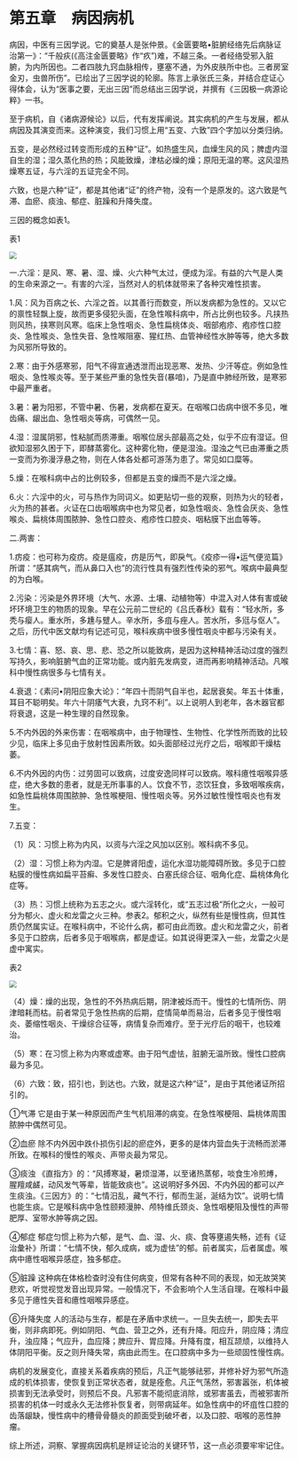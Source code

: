 # 第五章　病因病机

病因，中医有三因学说。它的奠基人是张仲景。《金匮要略•脏腑经络先后病脉证治第一》：“千般疢(《高注金匮要略》作“疚”)难，不越三条。一者经络受邪入脏腑，为内所因也。二者四肢九窍血脉相传，壅塞不通，为外皮肤所中也。三者房室金刃，虫兽所伤”。已绘出了三因学说的轮廓。陈言上承张氏三条，并结合症证心得体会，认为“医事之要，无出三因”而总结出三因学说，并撰有《三因极一病源论粹》一书。

至于病机，自《诸病源候论》以后，代有发挥阐说。其实病机的产生与发展，都从病因及其演变而来。这种演变，我们习惯上用“五变、六致”四个字加以分类归纳。

五变，是必然经过转变而形成的五种“证”。如热盛生风，血燥生风的风；脾虚内湿自生的湿；湿久蒸化热的热；风能致燥，津枯必燥的燥；原阳无温的寒。这风湿热燥寒五证，与六淫的五证完全不同。

六致，也是六种“证”，都是其他诸“证”的终产物，没有一个是原发的。这六致是气滞、血瘀、痰浊、郁症、脏躁和升降失度。

三因的概念如表1。

表1

<img src="img\表1.1.svg" style="zoom:80%;" />

一.六淫：是风、寒、暑、湿、燥、火六种气太过，便成为淫。有益的六气是人类的生命来源之一。有害的六淫，当然对人的机体就带来了各种灾难性损害。

1.风：风为百病之长、六淫之首。以其善行而数变，所以发病都为急性的。又以它的禀性轻飘上旋，故而更多侵犯头面，在急性喉科病中，所占比例也较多。凡挟热则风热，挟寒则风寒。临床上急性咽炎、急性扁桃体炎、咽部疱疹、疱疹性口腔炎、急性喉炎、急性失音、急性喉阻塞、猩红热、血管神经性水肿等等，绝大多数为风邪所导致的。

2.寒：由于外感寒邪，阳气不得宣通透泄而出现恶寒、发热、少汗等症。例如急性咽炎、急性喉炎等。至于某些严重的急性失音(暴喑)，乃是直中肺经所致，是寒邪中最严重者。

3.暑：暑为阳邪，不管中暑、伤暑，发病都在夏天。在咽喉口齿病中很不多见，唯齿痛、龈出血、急性咽炎等病，可偶然一见。

4.湿：湿属阴邪，性粘腻而质滞重。咽喉位居头部最高之处，似乎不应有湿证。但欲知湿邪久困于下，即酵蒸雾化。这种雾化物，便是湿浊。湿浊之气已由滞重之质一变而为弥漫浮悬之物，则在人体各处都可游荡为患了。常见如口糜等。

5.燥：在喉科病中占的比例较多，但都是五变的燥而不是六淫之燥。

6.火：六淫中的火，可与热作为同词义。如更贴切一些的观察，则热为火的轻者，火为热的甚者。火证在口齿咽喉病中也为常见者，如急性咽炎、急性会厌炎、急性喉炎、扁桃体周围脓肿、急性口腔炎、疱疹性口腔炎、咽粘膜下出血等等。

二.两害：

1.疠疫：也可称为疫疠。疫是瘟疫，疠是历气，即戾气。《疫疹一得•运气便览篇》所谓：“感其病气，而从鼻口入也”的流行性具有强烈性传染的邪气。喉病中最典型的为白喉。

2.污染：污染是外界环境（大气、水源、土壤、动植物等）中混入对人体有害或破坏环境卫生的物质的现象。早在公元前二世纪的《吕氏春秋》载有：“轻水所，多秃与瘿人。重水所，多尰与躄人。辛水所，多疽与痤人。苦水所，多尩与伛人”。之后，历代中医文献均有记述可见，喉科疾病中很多慢性咽炎中都与污染有关。

3.七情：喜、怒、哀、思、悲、恐之所以能致病，是因为这种精神活动过度的强烈写持久，影响脏腑气血的正常功能。或内脏先发病变，进而再影响精神活动。凡喉科中慢性病很多与七情有关。

4.衰退：《素问•阴阳应象大论》：“年四十而阴气自半也，起居衰矣。年五十体重，耳目不聪明矣。年六十阴痿气大衰，九窍不利”。以上说明人到老年，各木器官都将衰退，这是一种生理的自然现象。

5.不内外因的外来伤害：在咽喉病中，由于物理性、生物性、化学性所而致的比较少见，临床上多见由于放射性因素所致。如头面部经过光疗之后，咽喉即干燥枯萎。

6.不内外因的内伤：过劳固可以致病，过度安逸同样可以致病。喉科癔性咽喉异感症，绝大多数的患者，就是无所事事的人。饮食不节，恣饮狂食，多致咽喉疾病，如急性扁桃体周围脓肿、急性喉梗阻、慢性咽炎等。另外过敏性慢性咽炎也有发生。

7.五变：

（1）风：习惯上称为内风，以资与六淫之风加以区别。喉科病不多见。

（2）湿：习惯上称为内湿。它是脾肾阳虚，运化水湿功能障碍所致。多见于口腔粘膜的慢性病如扁平苔癣、多发性口腔炎、白塞氏综合征、咽角化症、扁桃体角化症等。

（3）热：习惯上统称为五志之火。或六淫转化，或“五志过极”所化之火，一般可分为郁火、虚火和龙雷之火三种。参表2。郁积之火，纵然有些是慢性病，但其性质仍然属实证。在喉科病中，不论什么病，都可由此而致。虚火和龙雷之火，前者多见于口腔病，后者多见于咽喉病，都是虚证。如其说得更深入一些，龙雷之火是虚中寓实。

表2

<img src="img\表1.2.svg" style="zoom: 80%;" />

（4）燥：燥的出现，急性的不外热病后期，阴津被烁而干。慢性的七情所伤、阴津暗耗而枯。前者常见于急性热病的后期，症情简单而易治，后者多见于慢性咽炎、萎缩性咽炎、干燥综合征等，病情复杂而难疗。至于光疗后的咽干，也较难治。

（5）寒：在习惯上称为内寒或虚寒。由于阳气虚怯，脏腑无温所致。慢性口腔病最为多见。

（6）六致：致，招引也，到达也。六致，就是这六种“证”，是由于其他诸证所招引的。

①气滞  它是由于某一种原因而产生气机阻滞的病变。在急性喉梗阻、扁桃体周围脓肿中偶然可见。

②血瘀  除不内外因中跌仆损伤引起的瘀症外，更多的是体内营血失于流畅而淤滞所致。在喉科的慢性的喉炎、声带炎最为常见。

③痰浊 《直指方》的：“风搏寒凝，暑烦湿滞，以至诸热蒸郁，啖食生冷煎煿，腥羶咸鹾，动风发气等辈，皆能致痰也”。这说明好多外因、不内外因的都可以产生痰浊。《三因方》的：“七情汨乱，藏气不行，郁而生涎，涎结为饮”。说明七情也能生痰。它是喉科病中急性颐颊漫肿、颅特维氏颈炎、急性咽梗阻及慢性的声带肥厚、室带水肿等病之因。

④郁症 郁症匀惯上称为六郁，是气、血、湿、火、痰、食等壅遏失畅，述有《证治彙补》所谓：“七情不快，郁久成病，或为虚怯”的郁。前者属实，后者属虚。喉病中癔性咽喉异感症，独多郁症。

⑤脏躁 这种病在体格检查时没有住何病变，但常有各种不同的表现，如无故哭笑悲欢，听觉视觉发音出现异常。一般情况下，不会影响个人生活自理。在喉科中最多见于癔性失音和癔性咽喉异感症。

⑥升降失度 人的活动与生存，都是在矛盾中求统一。一旦失去统一，即失去平衡，则非病即死。例如阴阳、气血、营卫之外，还有升降。阳应升，阴应降；清应升，浊应降；气应升，血应降；脾应升、胃应降。升降有度，相互颉颃，以维持人体阴阳平衡。反之则升降失常，病由此而生。在口腔病中多为一些顽固性慢性病。

病机的发展变化，直接关系着疾病的预后，凡正气能够祛邪，并修补好为邪气所造成的机体损害，使恢复到正常状态者，就是痊愈。凡正气荡然，邪害嚣张，机体被损害到无法承受时，则预后不良。凡邪害不能彻底消除，或邪害虽去，而被邪害所损害的机体一时或永久无法修补恢复者，则带病延年。如急性病中的坏疽性口腔的齿落龈缺，慢性病中的槽骨骨髓炎的颜面受到破坏者，以及口腔、咽喉的恶性肿瘤。

综上所述，洞察、掌握病因病机是辨证论治的关键环节，这一点必须要牢牢记住。